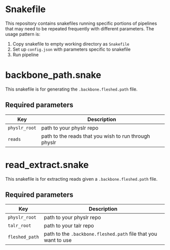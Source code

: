 # Snakefile
This repository contains snakefiles running specific portions of pipelines that
may need to be repeated frequently with different parameters. The usage pattern
is:
1. Copy snakefile to empty working directory as `Snakefile`
2. Set up `config.json` with parameters specific to snakefile
3. Run pipeline

# backbone_path.snake
This snakefile is for generating the `.backbone.fleshed.path` file.

## Required parameters
Key | Description
--- | ---
`physlr_root` | path to your physlr repo
`reads` | path to the reads that you wish to run through physlr

# read_extract.snake
This snakefile is for extracting reads given a `.backbone.fleshed.path` file.

## Required parameters
Key | Description
--- | ---
`physlr_root` | path to your physlr repo
`talr_root` | path to your talr repo
`fleshed_path` | path to the `.backbone.fleshed.path` file that you want to use



